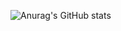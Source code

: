 ![Anurag's GitHub stats](https://github-readme-stats.vercel.app/api?username=tuconnaisyouknow&show_icons=true&theme=tokyonight)
